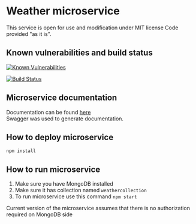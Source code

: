 # Weather microservice

This service is open for use and modification under MIT license
Code provided "as it is".

## Known vulnerabilities and build status  
  
[![Known Vulnerabilities](https://snyk.io//test/github/DmitryN270713/nodejsserverside/badge.svg?targetFile=package.json)](https://snyk.io//test/github/DmitryN270713/nodejsserverside?targetFile=package.json)

[![Build Status](https://travis-ci.org/DmitryN270713/nodejsserverside.svg?branch=master)](https://travis-ci.org/DmitryN270713/nodejsserverside)

## Microservice documentation  

Documentation can be found [here]( https://htmlpreview.github.io/?https://github.com/DmitryN270713/nodejsserverside/blob/master/docs/index.html)  
Swagger was used to generate documentation. 

## How to deploy microservice  

`npm install`  

## How to run microservice  

1. Make sure you have MongoDB installed
2. Make sure it has collection named `weathercollection`
3. To run microservice use this command `npm start`  
  
Current version of the microservice assumes that there is no authorization required on MongoDB side
